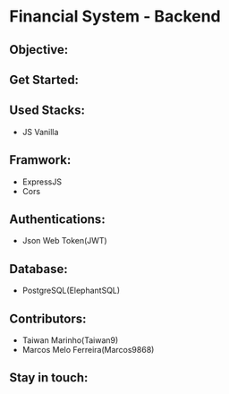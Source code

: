 # Financial System - Backend

## Objective:

## Get Started:

## Used Stacks:

- JS Vanilla

## Framwork:

- ExpressJS
- Cors

## Authentications:

- Json Web Token(JWT)

## Database:

- PostgreSQL(ElephantSQL)

## Contributors:

- Taiwan Marinho(Taiwan9)
- Marcos Melo Ferreira(Marcos9868)

## Stay in touch: